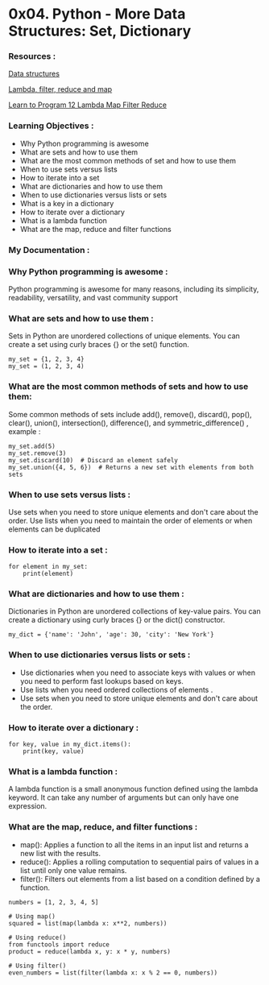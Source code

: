 # 0x04. Python - More Data Structures: Set, Dictionary

### Resources :

<p><a href="https://docs.python.org/3/tutorial/datastructures.html" >Data structures</a></p>

<p><a href="https://python-course.eu/advanced-python/lambda-filter-reduce-map.php" >Lambda, filter, reduce and map</a></p>

<p><a href="https://www.youtube.com/watch?v=1GAC6KQUPeg" >Learn to Program 12 Lambda Map Filter Reduce</a></p>

### Learning Objectives :

<ul>
  <li>Why Python programming is awesome</li>
  <li>What are sets and how to use them</li>
  <li>What are the most common methods of set and how to use them</li>
  <li>When to use sets versus lists</li>
  <li>How to iterate into a set</li>
  <li>What are dictionaries and how to use them</li>
  <li>When to use dictionaries versus lists or sets</li>
  <li>What is a key in a dictionary</li>
  <li>How to iterate over a dictionary</li>
  <li>What is a lambda function</li>
  <li>What are the map, reduce and filter functions</li>
</ul>

### My Documentation : 

### Why Python programming is awesome :

<p> Python programming is awesome for many reasons, including its simplicity, readability, versatility, and vast community support </p>

### What are sets and how to use them :

Sets in Python are unordered collections of unique elements. You can create a set using curly braces {} or the set() function.

``` 
my_set = {1, 2, 3, 4}
my_set = (1, 2, 3, 4)

```

### What are the most common methods of sets and how to use them: 

<p> Some common methods of sets include add(), remove(), discard(), pop(), clear(), union(), intersection(), difference(), and symmetric_difference() , example : </p>

```
my_set.add(5)
my_set.remove(3)
my_set.discard(10)  # Discard an element safely
my_set.union({4, 5, 6})  # Returns a new set with elements from both sets

```

### When to use sets versus lists :

<p> Use sets when you need to store unique elements and don't care about the order. Use lists when you need to maintain the order of elements or when elements can be duplicated </p>

### How to iterate into a set : 

```
for element in my_set:
    print(element)

```

### What are dictionaries and how to use them : 

<p> Dictionaries in Python are unordered collections of key-value pairs. You can create a dictionary using curly braces {} or the dict() constructor. </p>

```
my_dict = {'name': 'John', 'age': 30, 'city': 'New York'}

```

### When to use dictionaries versus lists or sets : 

<ul>
    <li>
        Use dictionaries when you need to associate keys with values or when you need to perform fast lookups based on keys.
    </li>
    <li>
        Use lists when you need ordered collections of elements .
    </li>
    <li>
        Use sets when you need to store unique elements and don't care about the order.
    </li>

</ul>

### How to iterate over a dictionary : 

```
for key, value in my_dict.items():
    print(key, value)

```

### What is a lambda function :

<p> A lambda function is a small anonymous function defined using the lambda keyword. It can take any number of arguments but can only have one expression. </p>

### What are the map, reduce, and filter functions :

<ul>
  <li>map(): Applies a function to all the items in an input list and returns a new list with the results.</li>
  <li>reduce(): Applies a rolling computation to sequential pairs of values in a list until only one value remains.</li>
  <li>filter(): Filters out elements from a list based on a condition defined by a function.</li>
</ul>

```
numbers = [1, 2, 3, 4, 5]

# Using map()
squared = list(map(lambda x: x**2, numbers))

# Using reduce()
from functools import reduce
product = reduce(lambda x, y: x * y, numbers)

# Using filter()
even_numbers = list(filter(lambda x: x % 2 == 0, numbers))

```

